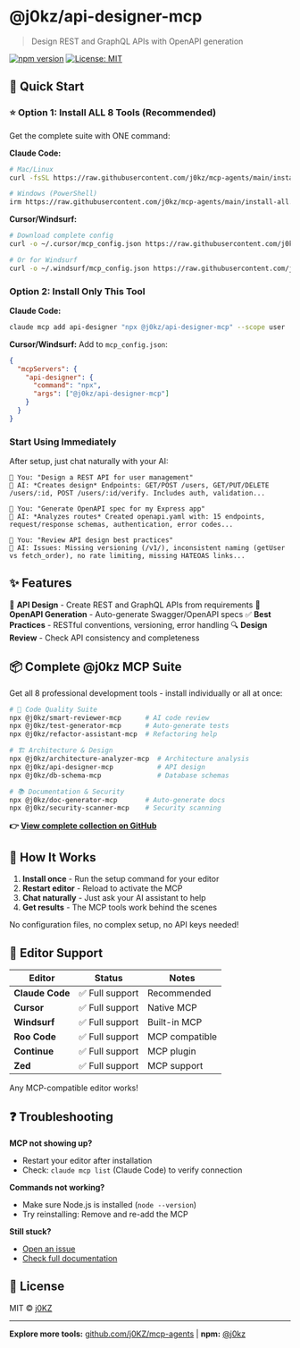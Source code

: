 # @j0kz/api-designer-mcp

> Design REST and GraphQL APIs with OpenAPI generation

[![npm version](https://img.shields.io/npm/v/@j0kz/api-designer-mcp)](https://www.npmjs.com/package/@j0kz/api-designer-mcp)
[![License: MIT](https://img.shields.io/badge/License-MIT-yellow.svg)](LICENSE)

## 🚀 Quick Start

### ⭐ Option 1: Install ALL 8 Tools (Recommended)

Get the complete suite with ONE command:

**Claude Code:**
```bash
# Mac/Linux
curl -fsSL https://raw.githubusercontent.com/j0kz/mcp-agents/main/install-all.sh | bash

# Windows (PowerShell)
irm https://raw.githubusercontent.com/j0kz/mcp-agents/main/install-all.ps1 | iex
```

**Cursor/Windsurf:**
```bash
# Download complete config
curl -o ~/.cursor/mcp_config.json https://raw.githubusercontent.com/j0kz/mcp-agents/main/mcp_config_all.json

# Or for Windsurf
curl -o ~/.windsurf/mcp_config.json https://raw.githubusercontent.com/j0kz/mcp-agents/main/mcp_config_all.json
```

### Option 2: Install Only This Tool

**Claude Code:**
```bash
claude mcp add api-designer "npx @j0kz/api-designer-mcp" --scope user
```

**Cursor/Windsurf:** Add to `mcp_config.json`:
```json
{
  "mcpServers": {
    "api-designer": {
      "command": "npx",
      "args": ["@j0kz/api-designer-mcp"]
    }
  }
}
```

### Start Using Immediately

After setup, just chat naturally with your AI:

```
💬 You: "Design a REST API for user management"
🤖 AI: *Creates design* Endpoints: GET/POST /users, GET/PUT/DELETE /users/:id, POST /users/:id/verify. Includes auth, validation...

💬 You: "Generate OpenAPI spec for my Express app"
🤖 AI: *Analyzes routes* Created openapi.yaml with: 15 endpoints, request/response schemas, authentication, error codes...

💬 You: "Review API design best practices"
🤖 AI: Issues: Missing versioning (/v1/), inconsistent naming (getUser vs fetch_order), no rate limiting, missing HATEOAS links...
```

## ✨ Features

🎨 **API Design** - Create REST and GraphQL APIs from requirements
📄 **OpenAPI Generation** - Auto-generate Swagger/OpenAPI specs
✅ **Best Practices** - RESTful conventions, versioning, error handling
🔍 **Design Review** - Check API consistency and completeness

## 📦 Complete @j0kz MCP Suite

Get all 8 professional development tools - install individually or all at once:

```bash
# 🎯 Code Quality Suite
npx @j0kz/smart-reviewer-mcp      # AI code review
npx @j0kz/test-generator-mcp      # Auto-generate tests
npx @j0kz/refactor-assistant-mcp  # Refactoring help

# 🏗️ Architecture & Design
npx @j0kz/architecture-analyzer-mcp  # Architecture analysis
npx @j0kz/api-designer-mcp           # API design
npx @j0kz/db-schema-mcp              # Database schemas

# 📚 Documentation & Security
npx @j0kz/doc-generator-mcp       # Auto-generate docs
npx @j0kz/security-scanner-mcp    # Security scanning
```

**👉 [View complete collection on GitHub](https://github.com/j0KZ/mcp-agents)**

## 🎯 How It Works

1. **Install once** - Run the setup command for your editor
2. **Restart editor** - Reload to activate the MCP
3. **Chat naturally** - Just ask your AI assistant to help
4. **Get results** - The MCP tools work behind the scenes

No configuration files, no complex setup, no API keys needed!

## 🔧 Editor Support

| Editor | Status | Notes |
|--------|--------|-------|
| **Claude Code** | ✅ Full support | Recommended |
| **Cursor** | ✅ Full support | Native MCP |
| **Windsurf** | ✅ Full support | Built-in MCP |
| **Roo Code** | ✅ Full support | MCP compatible |
| **Continue** | ✅ Full support | MCP plugin |
| **Zed** | ✅ Full support | MCP support |

Any MCP-compatible editor works!

## ❓ Troubleshooting

**MCP not showing up?**
- Restart your editor after installation
- Check: `claude mcp list` (Claude Code) to verify connection

**Commands not working?**
- Make sure Node.js is installed (`node --version`)
- Try reinstalling: Remove and re-add the MCP

**Still stuck?**
- [Open an issue](https://github.com/j0KZ/mcp-agents/issues)
- [Check full documentation](https://github.com/j0KZ/mcp-agents)

## 📄 License

MIT © [j0KZ](https://github.com/j0KZ)

---

**Explore more tools:** [github.com/j0KZ/mcp-agents](https://github.com/j0KZ/mcp-agents) | **npm:** [@j0kz](https://www.npmjs.com/~j0kz)
